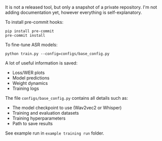 It is not a released tool, but only a snapshot of a private repository. I'm not adding documentation yet, however everything is self-explanatory.

To install pre-commit hooks:
```
pip install pre-commit
pre-commit install
```

To fine-tune ASR models:
```
python train.py --config=configs/base_config.py
```

A lot of useful information is saved:
- Loss/WER plots
- Model predictions
- Weight dynamics
- Training logs

The file `configs/base_config.py` contains all details such as:
- The model checkpoint to use (Wav2vec2 or Whisper)
- Training and evaluation datasets
- Training hyperparameters
- Path to save results

See example run in `example training run` folder.